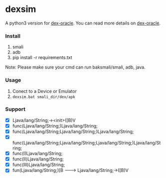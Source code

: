 # dexsim

A python3 version for [dex-oracle](https://github.com/CalebFenton/dex-oracle).
You can read more details on [dex-oracle](https://github.com/CalebFenton/dex-oracle).

### Install

1. smali
2. adb
3. pip install -r requirements.txt

Note: Please make sure your cmd can run baksmali/smali, adb, java.

### Usage

1. Conect to a Device or Emulator
2. `dexsim.bat smali_dir/dex/apk`

### Support

- [x] Ljava/lang/String;->\<init>([B)V
- [x] func(Ljava/lang/String;)Ljava/lang/String;
- [x] func(Ljava/lang/String;Ljava/lang/String;)Ljava/lang/String;
- [x] func(Ljava/lang/String;Ljava/lang/String;Ljava/lang/String;)Ljava/lang/String;
- [x] func(I)Ljava/lang/String;
- [x] func(II)Ljava/lang/String;
- [x] func(III)Ljava/lang/String;
- [x] fun(Ljava/lang/String;)[B ---> Ljava/lang/String;-><init>([B)V
